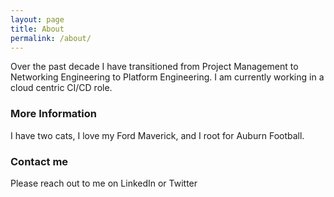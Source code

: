 ```yaml
---
layout: page
title: About
permalink: /about/
---
```


Over the past decade I have transitioned from Project Management to Networking Engineering to Platform Engineering. I am currently working in a cloud centric CI/CD role.

### More Information

I have two cats, I love my Ford Maverick, and I root for Auburn Football.

### Contact me

Please reach out to me on LinkedIn or Twitter